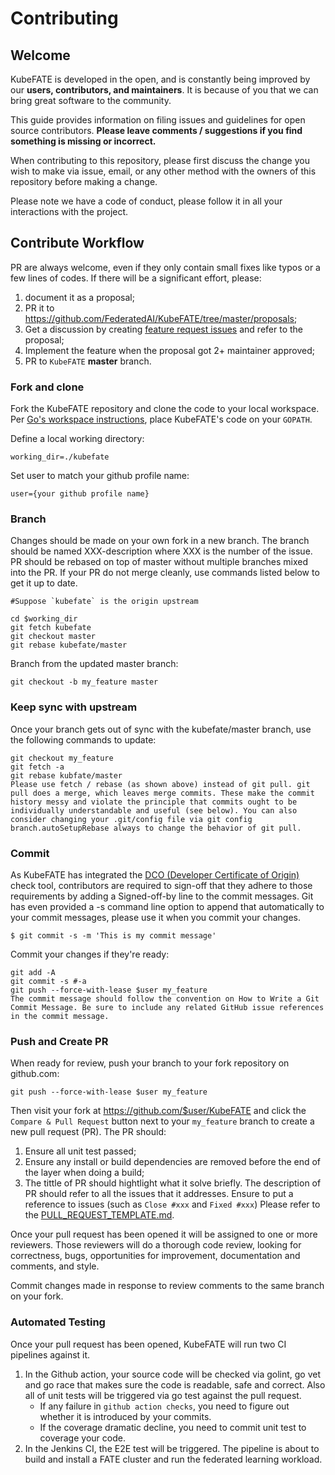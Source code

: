 # Contributing

## Welcome
KubeFATE is developed in the open, and is constantly being improved by our **users, contributors, and maintainers**. It is because of you that we can bring great software to the community.

This guide provides information on filing issues and guidelines for open source contributors. **Please leave comments / suggestions if you find something is missing or incorrect.**

When contributing to this repository, please first discuss the change you wish to make via issue, email, or any other method with the owners of this repository before making a change. 

Please note we have a code of conduct, please follow it in all your interactions with the project.

## Contribute Workflow
PR are always welcome, even if they only contain small fixes like typos or a few lines of codes. If there will be a significant effort, please:
1. document it as a proposal;
2. PR it to https://github.com/FederatedAI/KubeFATE/tree/master/proposals;
3. Get a discussion by creating [feature request issues](https://github.com/FederatedAI/KubeFATE/issues/new?assignees=&labels=&template=feature_request.md&title=) and refer to the proposal;
4. Implement the feature when the proposal got 2+ maintainer approved;
5. PR to `KubeFATE` **master** branch.

### Fork and clone
Fork the KubeFATE repository and clone the code to your local workspace. Per [Go's workspace instructions](https://golang.org/doc/code.html#Workspaces), place KubeFATE's code on your `GOPATH`.

Define a local working directory:
```
working_dir=./kubefate
```
Set user to match your github profile name:
```
user={your github profile name}
```

### Branch
Changes should be made on your own fork in a new branch. The branch should be named XXX-description where XXX is the number of the issue. PR should be rebased on top of master without multiple branches mixed into the PR. If your PR do not merge cleanly, use commands listed below to get it up to date.

```
#Suppose `kubefate` is the origin upstream

cd $working_dir
git fetch kubefate
git checkout master
git rebase kubefate/master
```
Branch from the updated master branch:
```
git checkout -b my_feature master
```

### Keep sync with upstream
Once your branch gets out of sync with the kubefate/master branch, use the following commands to update:
```
git checkout my_feature
git fetch -a
git rebase kubfate/master
Please use fetch / rebase (as shown above) instead of git pull. git pull does a merge, which leaves merge commits. These make the commit history messy and violate the principle that commits ought to be individually understandable and useful (see below). You can also consider changing your .git/config file via git config branch.autoSetupRebase always to change the behavior of git pull.
```
### Commit
As KubeFATE has integrated the [DCO (Developer Certificate of Origin)](https://probot.github.io/apps/dco/) check tool, contributors are required to sign-off that they adhere to those requirements by adding a Signed-off-by line to the commit messages. Git has even provided a -s command line option to append that automatically to your commit messages, please use it when you commit your changes.
```
$ git commit -s -m 'This is my commit message'
```
Commit your changes if they're ready:
```
git add -A
git commit -s #-a
git push --force-with-lease $user my_feature
The commit message should follow the convention on How to Write a Git Commit Message. Be sure to include any related GitHub issue references in the commit message. 
```

### Push and Create PR
When ready for review, push your branch to your fork repository on github.com:
```
git push --force-with-lease $user my_feature
```
Then visit your fork at https://github.com/$user/KubeFATE and click the `Compare & Pull Request` button next to your `my_feature` branch to create a new pull request (PR). The PR should:
1. Ensure all unit test passed;
2. Ensure any install or build dependencies are removed before the end of the layer when doing a build;
3. The tittle of PR should hightlight what it solve briefly. The description of PR should refer to all the issues that it addresses. Ensure to put a reference to issues (such as `Close #xxx` and `Fixed #xxx`)  Please refer to the [PULL_REQUEST_TEMPLATE.md](https://github.com/FederatedAI/KubeFATE/blob/master/PULL_REQUEST_TEMPLATE.md).

Once your pull request has been opened it will be assigned to one or more reviewers. Those reviewers will do a thorough code review, looking for correctness, bugs, opportunities for improvement, documentation and comments, and style.

Commit changes made in response to review comments to the same branch on your fork.

### Automated Testing
Once your pull request has been opened, KubeFATE will run two CI pipelines against it.
1. In the Github action, your source code will be checked via golint, go vet and go race that makes sure the code is readable, safe and correct. Also all of unit tests will be triggered via go test against the pull request. 
	* If any failure in `github action checks`, you need to figure out whether it is introduced by your commits.
	* If the coverage dramatic decline, you need to commit unit test to coverage your code.
2. In the Jenkins CI, the E2E test will be triggered. The pipeline is about to build and install a FATE cluster and run the federated learning workload.